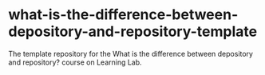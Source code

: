 # what-is-the-difference-between-depository-and-repository-template
The template repository for the What is the difference between depository and repository? course on Learning Lab.
